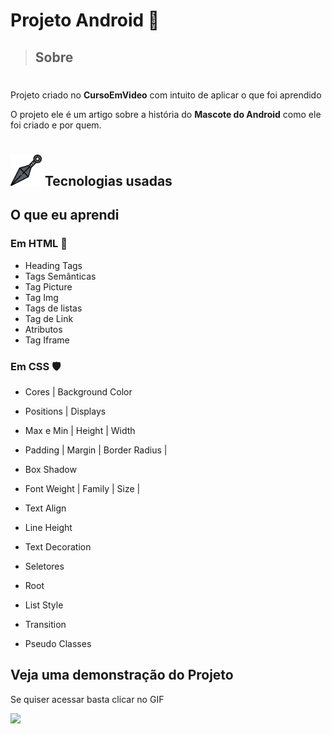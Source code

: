   # Projeto Android 🤖 

 > ## Sobre 
 
#

<p>
Projeto criado no <strong>CursoEmVideo</strong> com intuito de aplicar o que foi aprendido</p>

<p>O projeto ele é um artigo sobre a história do <strong>Mascote do Android</strong> como ele foi criado e por quem.</p>

#

## <img src="./imgs-readme/kunai.png" height="50px">  Tecnologias usadas

 


 <h2 class="aprendi">O que eu aprendi </h2>

### Em HTML 🏹
- Heading Tags
- Tags Semânticas
- Tag Picture
- Tag Img
- Tags de listas
- Tag de Link
- Atributos
- Tag Iframe

### Em CSS 🛡️
- Cores | Background Color
- Positions | Displays
- Max e Min | Height | Width
- Padding | Margin | Border Radius | 
- Box Shadow

- Font Weight | Family | Size | 
- Text Align
- Line Height
- Text Decoration

- Seletores
- Root
- List Style
- Transition
- Pseudo Classes

## Veja uma demonstração do Projeto 

<p>Se quiser acessar basta clicar no GIF</p>

[<img src="./imgs-readme/projeto-android-gif.gif" href="">
](https://xmurilo.github.io/projeto-android/)
